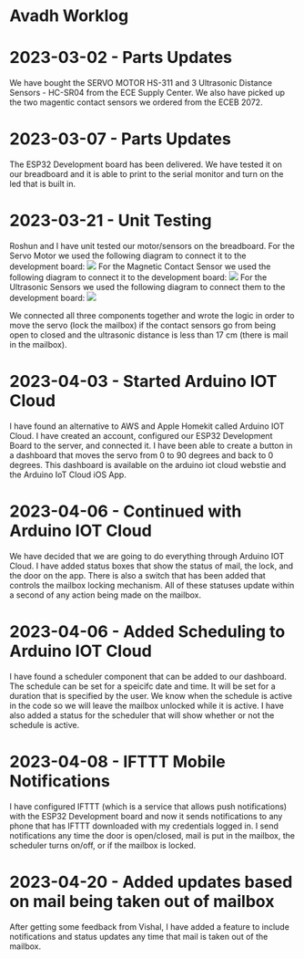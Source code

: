 # Avadh Worklog

# 2023-03-02 - Parts Updates

We have bought the SERVO MOTOR HS-311 and 3 Ultrasonic Distance Sensors - HC-SR04 from the ECE Supply Center. We also have picked up the two magentic contact sensors we ordered from the ECEB 2072.

# 2023-03-07 - Parts Updates

The ESP32 Development board has been delivered. We have tested it on our breadboard and it is able to print to the serial monitor and turn on the led that is built in.

# 2023-03-21 - Unit Testing

Roshun and I have unit tested our motor/sensors on the breadboard. For the Servo Motor we used the following diagram to connect it to the development board: ![](https://esp32io.com/images/tutorial/esp32-servo-motor-wiring-diagram.jpg)
For the Magnetic Contact Sensor we used the following diagram to connect it to the development board: ![](https://esp32io.com/images/tutorial/esp32-door-sensor-wiring-diagram.jpg)
For the Ultrasonic Sensors we used the following diagram to connect them to the development board: ![](https://esp32io.com/images/tutorial/esp32-ultrasonic-sensor-wiring-diagram.jpg)

We connected all three components together and wrote the logic in order to move the servo (lock the mailbox) if the contact sensors go from being open to closed and the ultrasonic distance is less than 17 cm (there is mail in the mailbox).

# 2023-04-03 - Started Arduino IOT Cloud

I have found an alternative to AWS and Apple Homekit called Arduino IOT Cloud. I have created an account, configured our ESP32 Development Board to the server, and connected it. I have been able to create a button in a dashboard that moves the servo from 0 to 90 degrees and back to 0 degrees. This dashboard is available on the arduino iot cloud webstie and the Arduino IoT Cloud iOS App.

# 2023-04-06 - Continued with Arduino IOT Cloud

We have decided that we are going to do everything through Arduino IOT Cloud. I have added status boxes that show the status of mail, the lock, and the door on the app. There is also a switch that has been added that controls the mailbox locking mechanism. All of these statuses update within a second of any action being made on the mailbox.

# 2023-04-06 - Added Scheduling to Arduino IOT Cloud

I have found a scheduler component that can be added to our dashboard. The schedule can be set for a speicifc date and time. It will be set for a duration that is specified by the user. We know when the schedule is active in the code so we will leave the mailbox unlocked while it is active. I have also added a status for the scheduler that will show whether or not the schedule is active.

# 2023-04-08 - IFTTT Mobile Notifications

I have configured IFTTT (which is a service that allows push notifications) with the ESP32 Development board and now it sends notifications to any phone that has IFTTT downloaded with my credentials logged in. I send notifications any time the door is open/closed, mail is put in the mailbox, the scheduler turns on/off, or if the mailbox is locked. 

# 2023-04-20 - Added updates based on mail being taken out of mailbox

After getting some feedback from Vishal, I have added a feature to include notifications and status updates any time that mail is taken out of the mailbox. 




